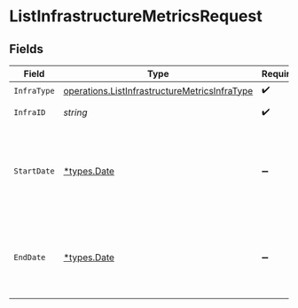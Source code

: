 # ListInfrastructureMetricsRequest


## Fields

| Field                                                                                                          | Type                                                                                                           | Required                                                                                                       | Description                                                                                                    |
| -------------------------------------------------------------------------------------------------------------- | -------------------------------------------------------------------------------------------------------------- | -------------------------------------------------------------------------------------------------------------- | -------------------------------------------------------------------------------------------------------------- |
| `InfraType`                                                                                                    | [operations.ListInfrastructureMetricsInfraType](../../models/operations/listinfrastructuremetricsinfratype.md) | :heavy_check_mark:                                                                                             | N/A                                                                                                            |
| `InfraID`                                                                                                      | *string*                                                                                                       | :heavy_check_mark:                                                                                             | Component UUID                                                                                                 |
| `StartDate`                                                                                                    | [*types.Date](../../types/date.md)                                                                             | :heavy_minus_sign:                                                                                             | The start date to return metrics from; defaults to 30 days ago                                                 |
| `EndDate`                                                                                                      | [*types.Date](../../types/date.md)                                                                             | :heavy_minus_sign:                                                                                             | The end date to return metrics from, defaults to today                                                         |